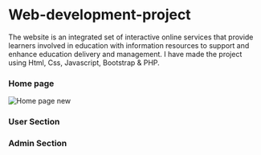 # Web-development-project
The website is an integrated set of interactive online services that provide learners involved in education with information resources to support and enhance education delivery and management. I have made the project using Html, Css, Javascript, Bootstrap &amp; PHP.
### Home page
![Home page new](https://user-images.githubusercontent.com/43942422/112612435-ec669c00-8e44-11eb-8355-7a8618023a99.png)
### User Section

### Admin Section

